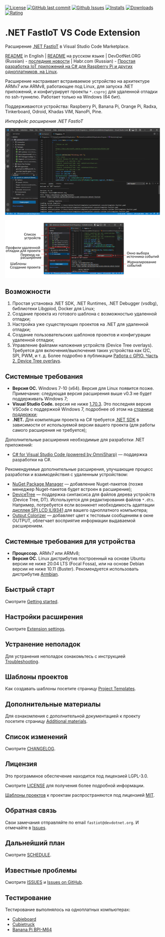 [![License](https://img.shields.io/badge/License-LGPL3.0-blue.svg)](LICENSE) [![GitHub last commit](https://img.shields.io/github/last-commit/devdotnetorg/vscode-extension-dotnet-fastiot/dev)](https://github.com/devdotnetorg/vscode-extension-dotnet-fastiot/) [![Github Issues](https://img.shields.io/github/issues/devdotnetorg/vscode-extension-dotnet-fastiot.svg)](https://github.com/devdotnetorg/vscode-extension-dotnet-fastiot/issues) [![Installs](https://img.shields.io/visual-studio-marketplace/i/devdotnetorg.vscode-extension-dotnet-fastiot)](https://marketplace.visualstudio.com/items?itemName=devdotnetorg.vscode-extension-dotnet-fastiot) [![Downloads](https://img.shields.io/visual-studio-marketplace/d/devdotnetorg.vscode-extension-dotnet-fastiot)](https://marketplace.visualstudio.com/items?itemName=devdotnetorg.vscode-extension-dotnet-fastiot) [![Rating](https://img.shields.io/visual-studio-marketplace/stars/devdotnetorg.vscode-extension-dotnet-fastiot)](https://marketplace.visualstudio.com/items?itemName=devdotnetorg.vscode-extension-dotnet-fastiot)

# .NET FastIoT VS Code Extension

Расширение [.NET FastIoT](https://marketplace.visualstudio.com/items?itemName=devdotnetorg.vscode-extension-dotnet-fastiot ".NET FastIoT Extension") в Visual Studio Code Marketplace.

[README](README.md "README") in English | [README](README_ru.md "README") на русском языке | DevDotNet.ORG (Russian) - [последние новости](https://devdotnet.org/tag/fastiot/ "devdotnet.org/tag/fastiot") | Habr.com (Russian) - [Простая разработка IoT приложений на C# для Raspberry Pi и других одноплатников, на Linux](https://habr.com/ru/company/timeweb/blog/597601/ "Простая разработка IoT приложений на C# для Raspberry Pi и других одноплатников, на Linux").

Расширение настраивает встраиваемое устройство на архитектуре ARMv7 или ARMv8, работающее под Linux, для запуска .NET приложений, и конфигурирует проекты `*.csproj` для удаленной отладки по ssh-туннелю. Работает только на Windows (64 бит).

Поддерживаются устройства: Raspberry Pi, Banana Pi, Orange Pi, Radxa, Tinkerboard, Odroid, Khadas VIM, NanoPi, Pine.

*Интерфейс расширения .NET FastIoT*

![.NET FastIoT title](docs/vscode-dotnet-fastiot.png)

![.NET FastIoT interface](docs/vscode-dotnet-fastiot-interface_ru.png)

## Возможности

1. Простая установка .NET SDK, .NET Runtimes, .NET Debugger (vsdbg), библиотеки Libgpiod, Docker для Linux;
2. Создание проекта из готового шаблона с возможностью удаленной отладки;
3. Настройка уже существующих проектов на .NET для удаленной отладки;
4. Создание пользовательских шаблонов проектов и конфигурации удаленной отладки;
5. Управление файлами наложения устройств (Device Tree overlays). Требуется для включения/выключения таких устройства как I2C, SPI, PWM, и т. д. Более подробно в публикации [Работа с GPIO. Часть 2. Device Tree overlays](https://devdotnet.org/post/rabota-s-gpio-na-primere-banana-pi-bpi-m64-chast-2-device-tree-overlays/ "Работа с GPIO. Часть 2. Device Tree overlays").

## Системные требования

- **Версия ОС.** Windows 7-10 (x64). Версия для Linux появится позже. Примечание: следующая версия расширения выше v0.3 не будет поддерживать Windows 7;
- **Visual Studio Code.** версия не ниже [1.70.3](https://code.visualstudio.com/ "1.70.3"). Это последняя версия VSCode с поддержкой Windows 7, подробнее об этом на [странице поддержки](https://code.visualstudio.com/docs/supporting/faq#_can-i-run-vs-code-on-windows-7 "Can I run VS Code on Windows 7?");
- **.NET.** Для компиляции проекта на C# требуется [.NET SDK](https://dotnet.microsoft.com/en-us/download/visual-studio-sdks ".NET SDK") в зависимости от используемой версии вашего проекта (для работы самого расширения не требуется);

Дополнительные расширения необходимые для разработки .NET приложений:

- [C# for Visual Studio Code (powered by OmniSharp)](https://marketplace.visualstudio.com/items?itemName=ms-dotnettools.csharp "C# for Visual Studio Code (powered by OmniSharp)") — поддержка разработки на C#.

Рекомендуемые дополнительные расширения, улучшающие процесс разработки и взаимодействия с удаленным устройством:

- [NuGet Package Manager](https://marketplace.visualstudio.com/items?itemName=jmrog.vscode-nuget-package-manager "NuGet Package Manager") — добавление Nuget-пакетов (позже менеджер Nuget-пакетов будет встроен в расширение);
- [DeviceTree](https://marketplace.visualstudio.com/items?itemName=plorefice.devicetree "DeviceTree") — поддержка синтаксиса для файлов дерева устройств (Device Tree, DT). Используется для редактирования файлов `*.dts`. Например, потребуется если возникнет необходимость адаптации [дисплея SPI LCD ILI9341](https://devdotnet.org/post/rabota-s-gpio-v-linux-na-primere-banana-pi-bpi-m64-chast-4-device-tree-overlays-podkluchenie-displey-spi-lcd-ili9341/ "дисплея SPI LCD ILI9341") для вашего одноплатного компьютера;
- [Output Colorizer](https://marketplace.visualstudio.com/items?itemName=IBM.output-colorizer "Output Colorizer") — добавляет цвет к тестовым сообщениям в окне OUTPUT, облегчает восприятие информации выдаваемой расширением.

## Системные требования для устройства

- **Процессор.** ARMv7 или ARMv8;
- **Версия ОС.** Linux дистрибутив построенный на основе Ubuntu версии не ниже 20.04 LTS (Focal Fossa), или на основе Debian версии не ниже 10.11 (Buster). Рекомендуется использовать дистрибутив [Armbian](https://www.armbian.com/ "Armbian – Linux for ARM development boards").

## Быстрый старт

Смотрите [Getting started](/doc/Getting-started_ru.md "Getting started").

## Настройки расширения

Смотрите [Extension settings](/doc/Extension-settings_ru.md "Extension settings").

## Устранение неполадок

Для устранения неполадок ознакомьтесь с инструкцией [Troubleshooting](docs/Troubleshooting_ru.md "Troubleshooting").

## Шаблоны проектов

Как создавать шаблоны посетите страницу [Project Templates](docs/Project-templates_ru.md "Project Templates").

## Дополнительные материалы

Для ознакомления с дополнительной документацией к проекту посетите страницу [Additional materials](docs/Additional-materials_ru.md "Additional materials").

## Список изменений

Смотрите [CHANGELOG](CHANGELOG_ru.md "CHANGELOG").

## Лицензия

Это программное обеспечение находится под лицензией LGPL-3.0.

Смотрите [LICENSE](LICENSE "LICENSE") для получения более подробной информации.

[Шаблоны проектов](/templates/ "Project Templates") к проектам распространяются под лицензией [MIT](LICENSE_MIT.md "MIT LICENSE").

## Обратная связь

Свои замечания отправляйте по email `fastiot@devdotnet.org`. И отмечайте в [Issues](https://github.com/devdotnetorg/vscode-extension-dotnet-fastiot/issues "Issues").

## Дальнейший план

Смотрите [SCHEDULE](SCHEDULE_ru.md "SCHEDULE").

## Известные проблемы

Смотрите [ISSUES](ISSUES_ru.md "ISSUES") и [Issues on GitHub](https://github.com/devdotnetorg/vscode-extension-dotnet-fastiot/issues "Issues on GitHub").

## Тестирование

Тестирование выполнялось на одноплатных компьютерах:

- [Cubieboard](https://github.com/devdotnetorg/Cubieboard "Cubieboard")
- [Cubietruck](https://devdotnet.org/post/otladochnaya-plata-cubietruck/ "Cubietruck")
- [Banana Pi BPI-M64](https://devdotnet.org/post/otladochnaya-plata-banana-pi-bpi-m64/ "Banana Pi BPI-M64")
